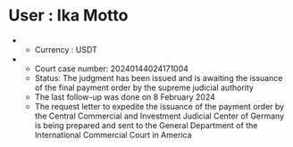 # User : Ika Motto

* * Currency : USDT
 * * Court case number: 20240144024171004
   * Status: The judgment has been issued and is awaiting the issuance of the final payment order by the supreme judicial authority
   * The last follow-up was done on 8 February 2024
   * The request letter to expedite the issuance of the payment order by the Central Commercial and Investment Judicial Center of Germany is being prepared and sent to the General Department of the International Commercial Court in America
   ##

